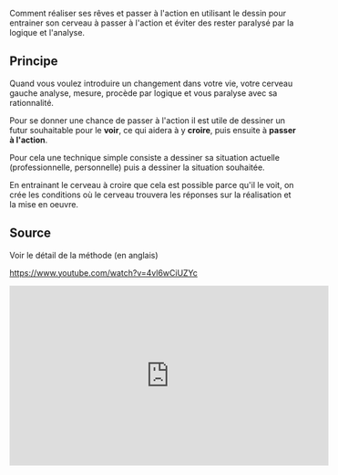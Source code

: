 <!--

---
title: Réaliser ses rêves grâce au dessin 
description: Comment réaliser ses rêves et passer à l'action en utilisant le dessin pour entrainer son cerveau à passer à l'action et éviter des rester paralysé par la logique et l'analyse.
image_url: 
---

-->


Comment réaliser ses rêves et passer à l'action en utilisant le dessin pour entrainer son cerveau à passer à l'action et éviter des rester paralysé par la logique et l'analyse.

## Principe

Quand vous voulez introduire un changement dans votre vie, votre cerveau gauche analyse, mesure, procède par logique et vous paralyse avec sa rationnalité.

Pour se donner une chance de passer à l'action il est utile de dessiner un futur souhaitable pour le **voir**, ce qui aidera à y **croire**, puis ensuite à **passer à l'action**.

Pour cela une technique simple consiste a dessiner sa situation actuelle (professionnelle, personnelle) puis a dessiner la situation souhaitée.

En entrainant le cerveau à croire que cela est possible parce qu'il le voit, on crée les conditions où le cerveau trouvera les réponses sur la réalisation et la mise en oeuvre.

## Source
Voir le détail de la méthode (en anglais)

https://www.youtube.com/watch?v=4vl6wCiUZYc

<iframe width="560" height="315" src="https://www.youtube.com/embed/4vl6wCiUZYc" frameborder="0" allowfullscreen></iframe>
